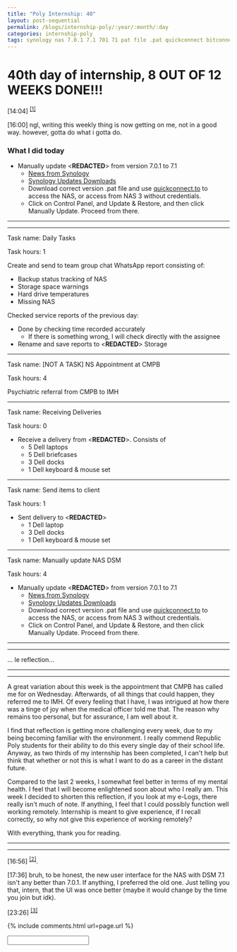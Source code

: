 ```yaml
---
title: "Poly Internship: 40"
layout: post-sequential
permalink: /blogs/internship-poly/:year/:month/:day
categories: internship-poly
tags: synology nas 7.0.1 7.1 701 71 pat file .pat quickconnect bitconnect update and restore manually update 
---
```

# 40th day of internship, 8 OUT OF 12 WEEKS DONE!!!

<span class="timestamp">[14:04]</span> <sup><a href="#1">[1]</a></sup>

<span class="timestamp">[16:00]</span> ngl, writing this weekly thing is now getting on me, not in a good way. however, gotta do what i gotta do.

### What I did today
* Manually update <span class="disable-selection" ondblclick="this.innerHTML='Infospace NAS DSM (2, 3 & 4)'">&lt;<b>REDACTED</b>&gt;</span> from version 7.0.1 to 7.1
    * <a href="https://www.bleepingcomputer.com/news/security/synology-warns-of-critical-netatalk-bugs-in-multiple-products/amp/" target="_blank">News from Synology</a>
    * <a href="https://www.synology.com/en-global/releaseNote/DSM?model=DS220%2B#ver_42661-1" target="_blank">Synology Updates Downloads</a>
    * Download correct version .pat file and use <a href="quickconnect.to" target="_blank">quickconnect.to</a> to access the NAS, or access from NAS 3 without credentials.
    * Click on Control Panel, and Update & Restore, and then click Manually Update. Proceed from there.

---
---

Task name: Daily Tasks

Task hours: 1

Create and send to team group chat WhatsApp report consisting of:
 - Backup status tracking of NAS
 - Storage space warnings
 - Hard drive temperatures
 - Missing NAS

Checked service reports of the previous day:
 - Done by checking time recorded accurately
    - If there is something wrong, I will check directly with the assignee
 - Rename and save reports to <span class="disable-selection" ondblclick="this.innerHTML='Infospace'">&lt;<b>REDACTED</b>&gt;</span> Storage

--- 

Task name: [NOT A TASK] NS Appointment at CMPB

Task hours: 4 

Psychiatric referral from CMPB to IMH

---

Task name: Receiving Deliveries	

Task hours: 0

* Receive a delivery from <span class="disable-selection" ondblclick="this.innerHTML='Ingram Micro'">&lt;<b>REDACTED</b>&gt;</span>. Consists of
    * 5 Dell laptops
    * 5 Dell briefcases
    * 3 Dell docks
    * 1 Dell keyboard & mouse set

---

Task name: Send items to client

Task hours: 1

* Sent delivery to <span class="disable-selection" ondblclick="this.innerHTML='Export Trading Group'">&lt;<b>REDACTED</b>&gt;</span>
    * 1 Dell laptop
    * 3 Dell docks
    * 1 Dell keyboard & mouse set

---

Task name: Manually update NAS DSM

Task hours: 4

* Manually update <span class="disable-selection" ondblclick="this.innerHTML='Infospace NAS DSM (2, 3 & 4)'">&lt;<b>REDACTED</b>&gt;</span> from version 7.0.1 to 7.1
    * <a href="https://www.bleepingcomputer.com/news/security/synology-warns-of-critical-netatalk-bugs-in-multiple-products/amp/" target="_blank">News from Synology</a>
    * <a href="https://www.synology.com/en-global/releaseNote/DSM?model=DS220%2B#ver_42661-1" target="_blank">Synology Updates Downloads</a>
    * Download correct version .pat file and use <a href="quickconnect.to" target="_blank">quickconnect.to</a> to access the NAS, or access from NAS 3 without credentials.
    * Click on Control Panel, and Update & Restore, and then click Manually Update. Proceed from there.

---
---

... le reflection...

---
---

A great variation about this week is the appointment that CMPB has called me for on Wednesday. Afterwards, of all things that could happen, they referred me to IMH. Of every feeling that I have, I was intrigued at how there was a tinge of joy when the medical officer told me that. The reason why remains too personal, but for assurance, I am well about it.

I find that reflection is getting more challenging every week, due to my being becoming familiar with the environment. I really commend Republic Poly students for their ability to do this every single day of their school life. Anyway, as two thirds of my internship has been completed, I can't help but think that whether or not this is what I want to do as a career in the distant future. 

Compared to the last 2 weeks, I somewhat feel better in terms of my mental health. I feel that I will become enlightened soon about who I really am. This week I decided to shorten this reflection, if you look at my e-Logs, there really isn't much of note. If anything, I feel that I could possibly function well working remotely. Internship is meant to give experience, if I recall correctly, so why not give this experience of working remotely?

With everything, thank you for reading.

---
---

<span class="timestamp">[16:56]</span> <sup><a href="#2">[2]</a></sup>.

<span class="timestamp">[17:36]</span> bruh, to be honest, the new user interface for the NAS with DSM 7.1 isn't any better than 7.0.1. If anything, I preferred the old one. Just telling you that, intern, that the UI was once better (maybe it would change by the time you join but idk).

<span class="timestamp">[23:26]</span> <sup><a href="#3">[3]</a></sup>


{% include comments.html url=page.url %}

<input id="password-input" type="password" class="text-secret" onkeyup="unlock()" autocomplete="off">

<span class="disable-selection" id="truth" style="display:none;"><sup id="1">[1]</sup> i just had a minor epiphany. i think, i'm someone who really cares a lot about other people, but never considering my own care first. especially in the terms of welfare. i've been wanting to ask some people how they are, how they have been, but i shut myself up when people ask me the same thing. i'm such a hypocrite. sometimes i wonder what makes someone human.<br><br>but, I want hope. in all the moments of despair i had during this season of my life, this is one where I think I can turn it into hope.<br>perhaps, i have a different calling in life. <br>Perhaps, maybe what I do in life right now is not what I would do.<br><br>I think i'm starting to pick up what His purpose is for me now. <br><br>After this, i'm gonna get myself clear again, talk with the brethren again. <br><br><sup id="2">[2]</sup> Some metal songs are pretty cool ngl, i think i'm meant to live in the 90s, along with my grandfather's bouquet business.<br><br><sup id="3">[3]</sup> Faith restored.</span>